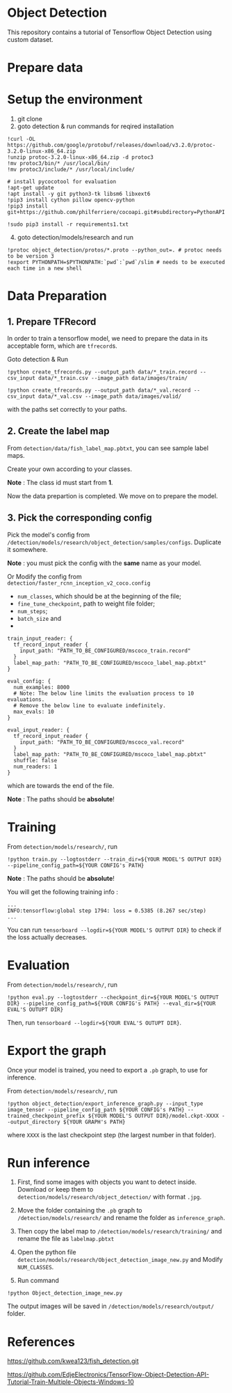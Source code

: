 # Object Detection

This repository contains a tutorial of Tensorflow Object Detection using custom dataset.

# Prepare data






# Setup the environment


1. git clone
2. goto detection & run commands for reqired installation

```
!curl -OL https://github.com/google/protobuf/releases/download/v3.2.0/protoc-3.2.0-linux-x86_64.zip
!unzip protoc-3.2.0-linux-x86_64.zip -d protoc3
!mv protoc3/bin/* /usr/local/bin/
!mv protoc3/include/* /usr/local/include/
```

```
# install pycocotool for evaluation
!apt-get update
!apt install -y git python3-tk libsm6 libxext6
!pip3 install cython pillow opencv-python
!pip3 install git+https://github.com/philferriere/cocoapi.git#subdirectory=PythonAPI
```


```
!sudo pip3 install -r requirements1.txt
```

4. goto detection/models/research and run

```
!protoc object_detection/protos/*.proto --python_out=. # protoc needs to be version 3
!export PYTHONPATH=$PYTHONPATH:`pwd`:`pwd`/slim # needs to be executed each time in a new shell
```

# Data Preparation


## 1. Prepare TFRecord

In order to train a tensorflow model, we need to prepare the data in its acceptable form, which are `tfrecord`s.

Goto detection & Run

```
!python create_tfrecords.py --output_path data/*_train.record --csv_input data/*_train.csv --image_path data/images/train/
```

```
!python create_tfrecords.py --output_path data/*_val.record --csv_input data/*_val.csv --image_path data/images/valid/
```

with the paths set correctly to your paths.

## 2. Create the label map

From `detection/data/fish_label_map.pbtxt`, you can see sample label maps.

Create your own according to your classes.

**Note** : The class id must start from **1**.

Now the data prepartion is completed. We move on to prepare the model.


## 3. Pick the corresponding config

Pick the model's config from `/detection/models/research/object_detection/samples/configs`. Duplicate it somewhere.

**Note** : you must pick the config with the **same** name as your model.

Or Modify the config from `detection/faster_rcnn_inception_v2_coco.config`

* `num_classes`, which should be at the beginning of the file;
* `fine_tune_checkpoint`, path to weight file folder;
* `num_steps`;
* `batch_size` and
* 
```
train_input_reader: {
  tf_record_input_reader {
    input_path: "PATH_TO_BE_CONFIGURED/mscoco_train.record"
  }
  label_map_path: "PATH_TO_BE_CONFIGURED/mscoco_label_map.pbtxt"
}

eval_config: {
  num_examples: 8000
  # Note: The below line limits the evaluation process to 10 evaluations.
  # Remove the below line to evaluate indefinitely.
  max_evals: 10
}

eval_input_reader: {
  tf_record_input_reader {
    input_path: "PATH_TO_BE_CONFIGURED/mscoco_val.record"
  }
  label_map_path: "PATH_TO_BE_CONFIGURED/mscoco_label_map.pbtxt"
  shuffle: false
  num_readers: 1
}
```
which are towards the end of the file.

**Note** : The paths should be **absolute**!



# Training

From `detection/models/research/`, run
```
!python train.py --logtostderr --train_dir=${YOUR MODEL'S OUTPUT DIR} --pipeline_config_path=${YOUR CONFIG's PATH} 
```
**Note** : The paths should be **absolute**!

You will get the following training info :

```
...
INFO:tensorflow:global step 1794: loss = 0.5385 (8.267 sec/step)
...
```

You can run `tensorboard --logdir=${YOUR MODEL'S OUTPUT DIR}` to check if the loss actually decreases.



# Evaluation

From `detection/models/research/`, run
```
!python eval.py --logtostderr --checkpoint_dir=${YOUR MODEL'S OUTPUT DIR} --pipeline_config_path=${YOUR CONFIG's PATH} --eval_dir=${YOUR EVAL'S OUTUPT DIR} 
```

Then, run `tensorboard --logdir=${YOUR EVAL'S OUTUPT DIR}`. 



# Export the graph

Once your model is trained, you need to export a `.pb` graph, to use for inference.

From `detection/models/research/`, run
```
!python object_detection/export_inference_graph.py --input_type image_tensor --pipeline_config_path ${YOUR CONFIG's PATH} --trained_checkpoint_prefix ${YOUR MODEL'S OUTPUT DIR}/model.ckpt-XXXX --output_directory ${YOUR GRAPH's PATH}
```
where `XXXX` is the last checkpoint step (the largest number in that folder).


# Run inference

1. First, find some images with objects you want to detect inside. Download or keep them to `detection/models/research/object_detection/` with format `.jpg`.

2. Move the folder containing the `.pb` graph to `/detection/models/research/` and rename the folder as `inference_graph`.

3. Then copy the label map to `/detection/models/research/training/` and rename the file as `labelmap.pbtxt`

4. Open the python file `detection/models/research/Object_detection_image_new.py` and Modify `NUM_CLASSES`.

5. Run command

```
!python Object_detection_image_new.py
```

The output images will be saved in `/detection/models/research/output/` folder.



# References

https://github.com/kwea123/fish_detection.git

https://github.com/EdjeElectronics/TensorFlow-Object-Detection-API-Tutorial-Train-Multiple-Objects-Windows-10

